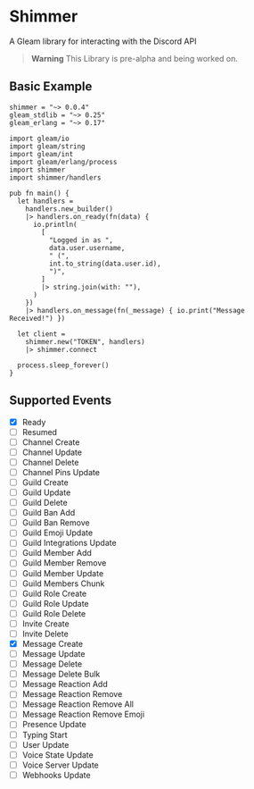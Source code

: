 # Shimmer

A Gleam library for interacting with the Discord API

> **Warning**
> This Library is pre-alpha and being worked on.

## Basic Example

```
shimmer = "~> 0.0.4"
gleam_stdlib = "~> 0.25"
gleam_erlang = "~> 0.17"
```

```gleam
import gleam/io
import gleam/string
import gleam/int
import gleam/erlang/process
import shimmer
import shimmer/handlers

pub fn main() {
  let handlers =
    handlers.new_builder()
    |> handlers.on_ready(fn(data) {
      io.println(
        [
          "Logged in as ",
          data.user.username,
          " (",
          int.to_string(data.user.id),
          ")",
        ]
        |> string.join(with: ""),
      )
    })
    |> handlers.on_message(fn(_message) { io.print("Message Received!") })

  let client =
    shimmer.new("TOKEN", handlers)
    |> shimmer.connect

  process.sleep_forever()
}
```

## Supported Events
- [x] Ready
- [ ] Resumed
- [ ] Channel Create
- [ ] Channel Update
- [ ] Channel Delete
- [ ] Channel Pins Update
- [ ] Guild Create
- [ ] Guild Update
- [ ] Guild Delete
- [ ] Guild Ban Add
- [ ] Guild Ban Remove
- [ ] Guild Emoji Update
- [ ] Guild Integrations Update
- [ ] Guild Member Add
- [ ] Guild Member Remove
- [ ] Guild Member Update
- [ ] Guild Members Chunk
- [ ] Guild Role Create
- [ ] Guild Role Update
- [ ] Guild Role Delete
- [ ] Invite Create
- [ ] Invite Delete
- [x] Message Create
- [ ] Message Update
- [ ] Message Delete
- [ ] Message Delete Bulk
- [ ] Message Reaction Add
- [ ] Message Reaction Remove
- [ ] Message Reaction Remove All
- [ ] Message Reaction Remove Emoji
- [ ] Presence Update
- [ ] Typing Start
- [ ] User Update
- [ ] Voice State Update
- [ ] Voice Server Update
- [ ] Webhooks Update
